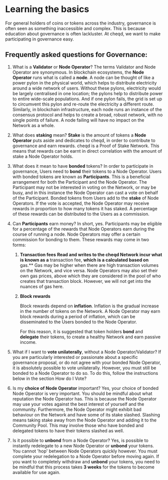 # Learning the basics

For general holders of coins or tokens across the industry, governance is often seen as something inaccessible and complex. This is because education about governance is often lackluster. At cheqd, we want to make participating in governance easy.

## Frequently asked questions for Governance:

1. What is a **Validator** or **Node Operator**?    The terms Validator and Node Operator are synonymous. In blockchain ecosystems, the **Node Operator** runs what is called a **node**. A node can be thought of like a power pylon in the physical world, which helps to distribute electricity around a wide network of users. Without these pylons, electricity would be largely centralised in one location; the pylons help to distribute power to entire wide-scale populations. And if one pylon fails, the grid is set up to circumvent this pylon and re-route the electricity a different route. Similarly, in blockchain infrastructure, each node runs an instance of the consensus protocol and helps to create a broad, robust network, with no single points of failure. A node failing will have no impact on the Network as a whole.   
2. What does **staking** mean?    **Stake** is the amount of tokens a **Node Operator** puts aside and dedicates to cheqd, in order to contribute to governance and earn rewards. cheqd is a Proof of Stake Network. This means that rewards can be earnt in direct correlation with the amount of stake a Node Operator holds.   
3. What does it mean to have **bonded** tokens?    In order to participate in governance, Users need to **bond** their tokens to a Node Operator. Users with bonded tokens are known as **Participants**. This is a beneficial arrangement for both the Participant and the Node Operator. The Participant may not be interested in voting on the Network, or may be busy, and in this instance the Node Operator can cast a vote on behalf of the Participant. Bonded tokens from Users add to the **stake** of Node Operators. If the vote is accepted, the Node Operator may receive rewards in proportion to how many tokens it has staked. A percentage of these rewards can be distributed to the Users as a commission. 
4. Can **Participants** earn money?    In short, yes. Participants may be eligible for a percentage of the rewards that Node Operators earn during the course of running a node. Node Operators may offer a certain commission for bonding to them. These rewards may come in two forms: 
   1. **Transaction fees**    **Read and writes to the cheqd Network incur what is known as a** transaction fee, **which is a calculated based on** gas.\*\* Gas may be higher when there are high transaction volumes on the Network, and vice versa. Node Operators may also set their own gas prices, above which they are considered in the pool of who creates that transaction block. However, we will not get into the nuances of gas here.   
   2. **Block rewards**  
  
      Block rewards depend on **inflation**. Inflation is the gradual increase in the number of tokens on the Network. A Node Operator may earn block rewards during a period of inflation, which can be disseminated to the Users bonded to the Node Operator.  
  
      For this reason, it is suggested that token holders **bond** and **delegate** their tokens, to create a healthy Network and earn passive income.

  
5. What if I want to **vote unilaterally**, without a Node Operator/Validator?    If you are particularly interested or passionate about a specific governance proposal, or do not agree with your bonded Node Operator, it is absolutely possible to vote unilaterally. However, you must still be bonded to a Node Operator to do so. To do this, follow the instructions below in the section How do I Vote? 
6. Is my **choice of Node Operator** important?    Yes, your choice of bonded Node Operator is very important. You should be mindful about what reputation the Node Operator has. This is because the Node Operator may use your votes against the best interest of yourself and the community. Furthermore, the Node Operator might exhibit bad behaviour on the Network and have some of its stake slashed. Slashing means taking stake away from the Node Operator and adding it to the Community Pool. This may involve those who have bonded and delegated tokens to have their tokens slashed as well.   
7. Is it possible to **unbond** from a Node Operator?    Yes, is possible to instantly redelegate to a new Node Operator or **unbond** your tokens. You cannot 'hop' between Node Operators quickly however. You must complete your redelegation to a Node Operator before moving again. If you want to completely withdraw and **unbond** your tokens, you need to be mindful that this process takes **3 weeks** for the tokens to become available for use again. 

